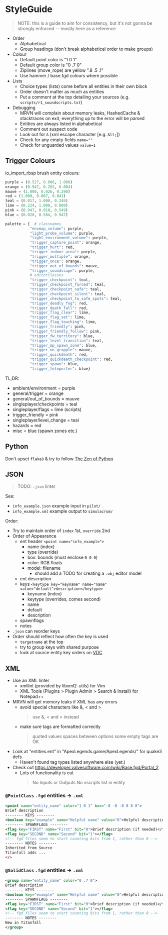 # StyleGuide
 
> NOTE: this is a guide to aim for consistency, but it's not gonna be strongly enforced
> -- mostly here as a reference

 - Order
   * Alphabetical
   * Group headings (don't break alphabetical order to make groups)
 - Colour
   * Default point color is "1 0 1"
   * Default group color is "0 .7 0"
   * Ziplines (move_rope) are yellow ".8 .5 .1"
   * Use hammer / base.fgd colours where possible
 - Lists
   * Choice types (lists) come before all entities in their own block
   * Order doesn't matter as much as entities
   * Put a comment at the top detailing your sources (e.g. `scripts/r1_soundscripts.txt`)
 - Debugging
   * MRVN will complain about memory leaks, HashedCache & stacktraces on exit, everything up to the error will be parsed
   * Entities are always listed in alphabetical
   * Comment out suspect code
   * Look out for `&` (xml escape character [e.g. `&lt;`])
   * Check for any empty fields `name=""`
   * Check for unguarded values `value=1`


## Trigger Colours

io_import_rbsp brush entity colours:
    
```python
purple = (0.527, 0.006, 1.000)
orange = (0.947, 0.202, 0.004)
mauve = (1.000, 0.026, 0.290)
red = (1.000, 0.007, 0.041)
teal = (0.017, 1.000, 0.246)
lime = (0.224, 1.000, 0.000)
pink = (0.947, 0.010, 0.549)
blue = (0.028, 0.584, 0.947)

palette = {  # classnames
           "envmap_volume": purple,
           "light_probe_volume": purple,
           "light_environment_volume": purple,
           "trigger_capture_point": orange,
           "trigger_hurt": red,
           "trigger_indoor_area": purple,
           "trigger_multiple": orange,
           "trigger_once": orange,
           "trigger_out_of_bounds": mauve,
           "trigger_soundscape": purple,
           # editorclasses
           "trigger_checkpoint": teal,
           "trigger_checkpoint_forced": teal,
           "trigger_checkpoint_safe": teal,
           "trigger_checkpoint_silent": teal,
           "trigger_checkpoint_to_safe_spots": teal,
           "trigger_deadly_fog": red,
           "trigger_death_fall": red,
           "trigger_flag_clear": lime,
           "trigger_flag_set": lime,
           "trigger_flag_touching": lime,
           "trigger_friendly": pink,
           "trigger_friendly_follow": pink,
           "trigger_fw_territory": blue,
           "trigger_level_transition": teal,
           "trigger_mp_spawn_zone": blue,
           "trigger_no_grapple": mauve,
           "trigger_quickdeath": red,
           "trigger_quickdeath_checkpoint": red,
           "trigger_spawn": blue,
           "trigger_teleporter": blue}
```

TL;DR:
 - ambient/environment = purple
 - general/trigger = orange
 - general/out_of_bounds = mauve
 - singleplayer/checkpoints = teal
 - singleplayer/flags = lime (scripts)
 - trigger_friendly = pink
 - singleplayer/level_change = teal
 - hazards = red
 - misc = blue (spawn zones etc.)


## Python

Don't upset `flake8` & try to follow [The Zen of Python](https://peps.python.org/pep-0020/)

  
## JSON

> TODO: `.json` linter

See:
 * `info_example.json` example input in `pilot/`
 * `info_example.xml` example output to `simulacrum/`

Order:
 - Try to maintain order of `index` 1st, `override` 2nd
 - Order of Appearance
   * ent header
     `<point name="info_example">`
     - name (index)
     - type (override)
     - box: bounds (must enclose `0 0 0`)
     - color: RGB floats
     - model: filename
       * should add a TODO for creating a `.obj` editor model
   * ent description
   * keys
     `<keytype key="keyname" name="name" value="default">description</keytype>`
     - keyname (index)
     - keytype (overrides, comes second)
     - name
     - default
     - description
   * spawnflags
   * notes
 - `.json` can reorder keys
 - Order should reflect how often the key is used
   * `targetname` at the top
   * try to group keys with shared purpose
   * look at source entity key orders on [VDC](https://developer.valvesoftware.com/wiki/List_of_Team_Fortress_2_Entities)


## XML

* Use an XML linter
   - xmllint (provided by libxml2-utils) for Vim
   - XML Tools (Plugins > Plugin Admin > Search & Install) for Notepad++
 * MRVN will get memory leaks if XML has any errors
   - avoid special characters like &, < and >
     > use &amp;, &lt; and &gt; instead
   - make sure tags are formatted correctly
     > quoted values
     > spaces between options
     > some empty tags are OK
 * Look at "entities.ent" in "ApexLegends.game/ApexLegends/" for quake3 defs
   - Haven't found tag types listed anywhere else (yet.)
 * Check out https://developer.valvesoftware.com/wiki/Base.fgd/Portal_2
   - Lots of functionality is cut
     > No Inputs or Outputs
     > No vscripts list in entity


### `@PointClass` `.fgd` entities -> `.xml`

```xml
<point name="entity_name" color="1 0 1" box="-8 -8 -8 8 8 8">
Brief description
-------- KEYS --------
<boolean key="example" name="Helpful name" value="0">Helpful description (default=false)</boolean>
-------- SPAWNFLAGS --------
<flag key="FIRST" name="First" bit="0">Brief description (if needed)</flag>
<flag key="SECOND" name="Second" bit="1"></flag>
<!-- fgd files seem to start counting bits from 1, rather than 0 -->
-------- NOTES --------
Inherited from Source
Titanfall adds ...
</>
```


### `@SolidClass` `.fgd` entities -> `.xml`
```xml
<group name="entity_name" color="0 .7 0">
Brief description
-------- KEYS --------
<boolean key="example" name="Helpful name" value="0">Helpful description (default=false)</boolean>
-------- SPAWNFLAGS --------
<flag key="FIRST" name="First" bit="0">Brief description (if needed)</flag>
<flag key="SECOND" name="Second" bit="1"></flag>
<!-- fgd files seem to start counting bits from 1, rather than 0 -->
-------- NOTES --------
New in Titanfall
</group>
```
